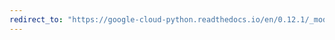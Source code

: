 ```yaml
---
redirect_to: "https://google-cloud-python.readthedocs.io/en/0.12.1/_modules/gcloud/exceptions.html"
---
```

